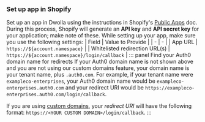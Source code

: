 ### Set up app in Shopify
Set up an app in Dwolla using the instructions in Shopify's [Public Apps](https://help.shopify.com/en/api/getting-started/authentication/public-authentication#generate-credentials-from-your-partner-dashboard) doc. During this process, Shopify will generate an **API key** and **API secret key** for your application; make note of these.
While setting up your app, make sure you use the following settings:
| Field | Value to Provide |
| - | - |
| App URL | `https://${account.namespace}` |
| Whitelisted redirection URL(s) | `https://${account.namespace}/login/callback` |
::: panel Find your Auth0 domain name for redirects
If your Auth0 domain name is not shown above and you are not using our custom domains feature, your domain name is your tenant name, plus `.auth0.com`. For example, if your tenant name were `exampleco-enterprises`, your Auth0 domain name would be `exampleco-enterprises.auth0.com` and your redirect URI would be `https://exampleco-enterprises.auth0.com/login/callback`.

If you are using [custom domains](/custom-domains), your <dfn data-key="callback">redirect URI</dfn> will have the following format: `https://<YOUR CUSTOM DOMAIN>/login/callback`.
:::